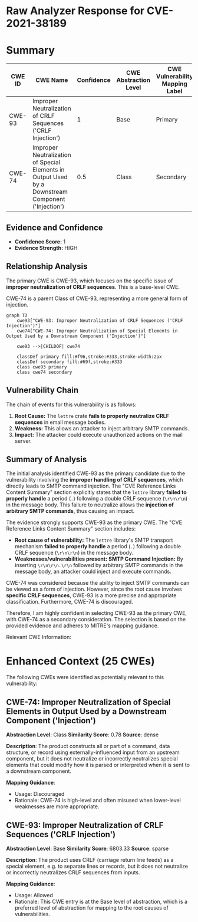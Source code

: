 # Raw Analyzer Response for CVE-2021-38189

# Summary
| CWE ID | CWE Name | Confidence | CWE Abstraction Level | CWE Vulnerability Mapping Label | CWE-Vulnerability Mapping Notes |
|---|---|---|---|---|---|
| CWE-93 | Improper Neutralization of CRLF Sequences ('CRLF Injection') | 1 | Base | Primary | Allowed |
| CWE-74 | Improper Neutralization of Special Elements in Output Used by a Downstream Component ('Injection') | 0.5 | Class | Secondary | Discouraged |

## Evidence and Confidence

*   **Confidence Score:** 1
*   **Evidence Strength:** HIGH

## Relationship Analysis
The primary CWE is CWE-93, which focuses on the specific issue of **improper neutralization of CRLF sequences**. This is a base-level CWE.

CWE-74 is a parent Class of CWE-93, representing a more general form of injection.

```mermaid
graph TD
    cwe93["CWE-93: Improper Neutralization of CRLF Sequences ('CRLF Injection')"]
    cwe74["CWE-74: Improper Neutralization of Special Elements in Output Used by a Downstream Component ('Injection')"]

    cwe93 -->|CHILDOF| cwe74

    classDef primary fill:#f96,stroke:#333,stroke-width:2px
    classDef secondary fill:#69f,stroke:#333
    class cwe93 primary
    class cwe74 secondary
```

## Vulnerability Chain
The chain of events for this vulnerability is as follows:
1.  **Root Cause:** The `lettre` crate **fails to properly neutralize CRLF sequences** in email message bodies.
2.  **Weakness:** This allows an attacker to inject arbitrary SMTP commands.
3.  **Impact:** The attacker could execute unauthorized actions on the mail server.

## Summary of Analysis
The initial analysis identified CWE-93 as the primary candidate due to the vulnerability involving the **improper handling of CRLF sequences**, which directly leads to SMTP command injection. The "CVE Reference Links Content Summary" section explicitly states that the `lettre` library **failed to properly handle** a period (`.`) following a double CRLF sequence (`\r\n\r\n`) in the message body. This failure to neutralize allows the **injection of arbitrary SMTP commands**, thus causing an impact.

The evidence strongly supports CWE-93 as the primary CWE. The "CVE Reference Links Content Summary" section includes:
-   **Root cause of vulnerability:** The `lettre` library's SMTP transport mechanism **failed to properly handle** a period (`.`) following a double CRLF sequence (`\r\n\r\n`) in the message body.
-   **Weaknesses/vulnerabilities present:** **SMTP Command Injection:** By inserting `\r\n\r\n.\r\n` followed by arbitrary SMTP commands in the message body, an attacker could inject and execute commands.

CWE-74 was considered because the ability to inject SMTP commands can be viewed as a form of injection. However, since the root cause involves **specific CRLF sequences**, CWE-93 is a more precise and appropriate classification. Furthermore, CWE-74 is discouraged.

Therefore, I am highly confident in selecting CWE-93 as the primary CWE, with CWE-74 as a secondary consideration. The selection is based on the provided evidence and adheres to MITRE's mapping guidance.

Relevant CWE Information:

# Enhanced Context (25 CWEs)
The following CWEs were identified as potentially relevant to this vulnerability:

## CWE-74: Improper Neutralization of Special Elements in Output Used by a Downstream Component ('Injection')
**Abstraction Level**: Class
**Similarity Score**: 0.78
**Source**: dense

**Description**:
The product constructs all or part of a command, data structure, or record using externally-influenced input from an upstream component, but it does not neutralize or incorrectly neutralizes special elements that could modify how it is parsed or interpreted when it is sent to a downstream component.

**Mapping Guidance**:
- Usage: Discouraged
- Rationale: CWE-74 is high-level and often misused when lower-level weaknesses are more appropriate.

## CWE-93: Improper Neutralization of CRLF Sequences ('CRLF Injection')
**Abstraction Level**: Base
**Similarity Score**: 6803.33
**Source**: sparse

**Description**:
The product uses CRLF (carriage return line feeds) as a special element, e.g. to separate lines or records, but it does not neutralize or incorrectly neutralizes CRLF sequences from inputs.

**Mapping Guidance**:
- Usage: Allowed
- Rationale: This CWE entry is at the Base level of abstraction, which is a preferred level of abstraction for mapping to the root causes of vulnerabilities.